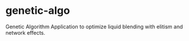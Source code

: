 # genetic-algo
Genetic Algorithm Application to optimize liquid blending with elitism and network effects.
